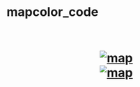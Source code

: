 # mapcolor_code
<h1 align="center">
  <br>
  <a href=""><img src="https://forum.cfx.re/uploads/default/original/3X/0/2/02750905b75c333d077f980a0be4e28ecd5df509.jpg" alt="map"></a>
  <br>
  <a href=""><img src="https://forum.cfx.re/uploads/default/original/3X/b/b/bb0e07f118541e0adea36e541fe0e6fed9a2768e.jpg" alt="map"></a>
  <br>
</h1>
